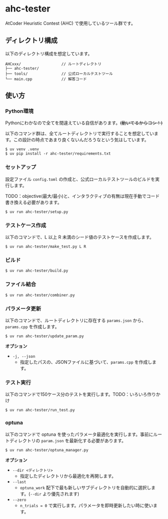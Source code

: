 # ahc-tester
AtCoder Heuristic Contest (AHC) で使用しているツール群です。

## ディレクトリ構成
以下のディレクトリ構成を想定しています。
```
AHCxxx/                  // ルートディレクトリ
├── ahc-tester/           
├── tools/               // 公式ローカルテストツール
└── main.cpp             // 解答コード
```

## 使い方

### Python環境
Pythonにわかなので全てを間違えている自信があります。~~(動いてるからヨシ！)~~

以下のコマンド群は、全てルートディレクトリで実行することを想定しています。この設計の時点であまり良くないんだろうなという気はしています。
```
$ uv venv .venv
$ uv pip install -r ahc-tester/requirements.txt
```

### セットアップ
設定ファイル `config.toml` の作成と、公式ローカルテストツールのビルドを実行します。

TODO：objective(最大/最小)と、インタラクティブの有無は現在手動でコード書き換える必要があります。
```
$ uv run ahc-tester/setup.py
```

### テストケース作成
以下のコマンドで、L 以上 R 未満のシード値のテストケースを作成します。

```
$ uv run ahc-tester/make_test.py L R
```

### ビルド

```
$ uv run ahc-tester/build.py
```

### ファイル結合

```
$ uv run ahc-tester/combiner.py
```

### パラメータ更新
以下のコマンドで、ルートディレクトリに存在する `params.json` から、`params.cpp` を作成します。

```
$ uv run ahc-tester/update_param.py
```

**オプション**
- `-j, --json`
  - 指定したパスの、JSONファイルに基づいて、`params.cpp` を作成します。

### テスト実行
以下のコマンドで150ケース分のテストを実行します。TODO：いろいろ作りかけ

```
$ uv run ahc-tester/run_test.py
```

### optuna

以下のコマンドで optuna を使ったパラメータ最適化を実行します。事前にルートディレクトリの `param.json` を最新化する必要があります。

```
$ uv run ahc-tester/optuna_manager.py
```

**オプション**
- `--dir <ディレクトリ>`
  - 指定したディレクトリから最適化を再開します。
- `--last`
  - `optuna_work` 配下で最も新しいサブディレクトリを自動的に選択します。(`--dir` より優先されます)
- `--zero`
  - `n_trials = 0` で実行します。パラメータを即時更新したい時に使います。
